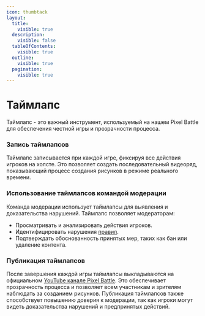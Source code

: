 ```yaml
---
icon: thumbtack
layout:
  title:
    visible: true
  description:
    visible: false
  tableOfContents:
    visible: true
  outline:
    visible: true
  pagination:
    visible: true
---
```


# Таймлапс

Таймлапс - это важный инструмент, используемый на нашем Pixel Battle для обеспечения честной игры и прозрачности процесса.

### Запись таймлапсов <a href="#recording" id="recording"></a>

Таймлапс записывается при каждой игре, фиксируя все действия игроков на холсте. Это позволяет создать последовательный видеоряд, показывающий процесс создания рисунков в режиме реального времени.

### Использование таймлапсов командой модерации <a href="#in-moderation" id="in-moderation"></a>

Команда модерации использует таймлапсы для выявления и доказательства нарушений. Таймлапс позволяет модераторам:

* Просматривать и анализировать действия игроков.
* Идентифицировать нарушения [правил](../rules/#canvas).
* Подтверждать обоснованность принятых мер, таких как бан или удаление контента.

### Публикация таймлапсов <a href="#publishing" id="publishing"></a>

После завершения каждой игры таймлапсы выкладываются на официальном [YouTube канале Pixel Battle](https://www.youtube.com/@pixelate-it). Это обеспечивает прозрачность процесса и позволяет всем участникам и зрителям наблюдать за созданием рисунков. Публикация таймлапсов также способствует повышению доверия к модерации, так как игроки могут видеть доказательства нарушений и предпринятых действий.

